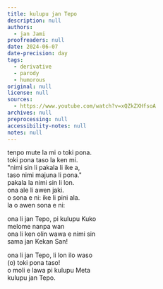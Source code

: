 ```yaml
---
title: kulupu jan Tepo
description: null
authors:
  - jan Jami
proofreaders: null
date: 2024-06-07
date-precision: day
tags:
  - derivative
  - parody
  - humorous
original: null
license: null
sources:
  - https://www.youtube.com/watch?v=xQZkZXHfsoA
archives: null
preprocessing: null
accessibility-notes: null
notes: null
---
```


tenpo mute la mi o toki pona.  \
toki pona taso la ken mi.  \
"nimi sin li pakala li ike a,  \
taso nimi majuna li pona."  \
pakala la nimi sin li lon.  \
ona ale li awen jaki.  \
o sona e ni: ike li pini ala.  \
la o awen sona e ni:

ona li jan Tepo, pi kulupu Kuko  \
melome nanpa wan  \
ona li ken olin wawa e nimi sin  \
sama jan Kekan San!

ona li jan Tepo, li lon ilo waso  \
(o) toki pona taso!  \
o moli e lawa pi kulupu Meta  \
kulupu jan Tepo.
